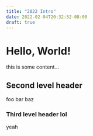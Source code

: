 ```yaml
---
title: "2022 Intro"
date: 2022-02-04T20:32:52-08:00
draft: true
---
```


# Hello, World!

this is some content...

## Second level header

foo bar baz

### Third level header lol

yeah